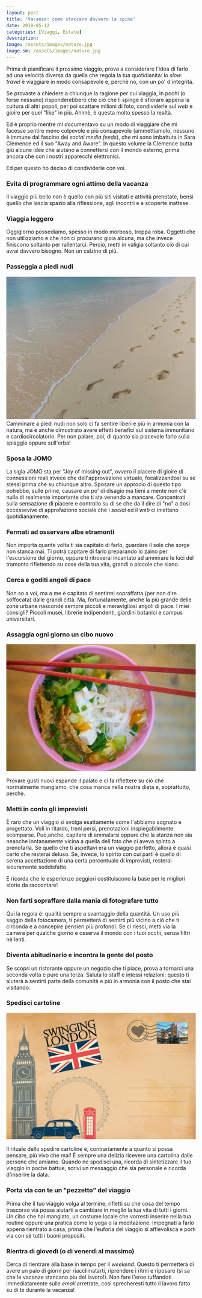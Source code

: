 ```yaml
---
layout: post
title: "Vacanze: come staccare davvero la spina"
date: 2018-05-12
categories: [Viaggi, Estate]
description:
image: /assets/images/nature.jpg
image-sm: /assets/images/nature.jpg
---
```


Prima di pianificare il prossimo viaggio, prova a considerare l'idea di farlo ad una velocità diversa da quella che regola la tua quotidianità: lo _slow travel_ è viaggiare in modo consapevole e, perchè no, con un po' d'integrità.

Se provaste a chiedere a chiunque la ragione per cui viaggia, in pochi (o forse nessuno) risponderebbero che ciò che li spinge è sfiorare appena la cultura di altri popoli, per poi scattare milioni di foto, condividerle sul _web_ e gioire per quel "like" in più. Ahimè, è questa molto spesso la realtà.


Ed è proprio mentre mi documentavo su un modo di viaggiare che mi facesse sentire meno colpevole e più consapevole (ammettiamolo, nessuno è immune dal fascino dei _social media feeds_), che mi sono imbattuta in Sara Clemence ed il suo "Away and Aware". In questo volume la Clemence butta giù alcune idee che aiutano a connettersi con il mondo esterno, prima ancora che con i nostri apparecchi elettronici.

Ed per questo ho deciso di condividerle con voi.  



### Evita di programmare ogni attimo della vacanza  

Il viaggio più bello non è quello con più siti visitati e attività prenotate, bensì quello che lascia spazio alla riflessione, agli incontri e a scoperte inattese.


### Viaggia leggero

Oggigiorno possediamo, spesso in modo morboso, troppa roba. Oggetti che non utilizziamo e che non ci procurano gioia alcuna, ma che invece finiscono soltanto per rallentarci. Perciò, metti in valigia soltanto ciò di cui avrai davvero bisogno. Non un calzino di più.


### Passeggia a piedi nudi

![](/assets/images/foot.jpg)
Camminare a piedi nudi non solo ci fa sentire liberi e più in armonia con la natura, ma è anche dimostrato avere effetti benefici sul sistema immunitario e cardiocircolatorio. Per non palare, poi, di quanto sia piacevole farlo sulla spiaggia oppure sull'erba!



### Sposa la JOMO

La sigla JOMO sta per "Joy of missing out", ovvero il piacere di gioire di connessioni reali invece che dell'approvazione virtuale, focalizzandosi su se stessi prima che su chiunque altro. Sposare un approcio di questo tipo potrebbe, sulle prime, causare un po' di disagio ma tieni a mente non c'è nulla di realmente importante che ti sta venendo a mancare. Concentrati sulla sensazione di piacere e controllo su di se che da il dire  di "no" a dosi eccessevive di approfazione sociale che i _social_ ed il _web_ ci iniettano quotidianamente.


### Fermati ad osservare albe etramonti

Non importa quante volta ti sia capitato di farlo, guardare il sole che sorge non stanca mai. Ti potrà capitare di farlo preparando lo zaino per l'escursione del giorno, oppure ti ritroverai incantato ad ammirare le luci del tramonto riflettendo su cose della tua vita, grandi o piccole che siano.

### Cerca e goditi angoli di pace

Non so a voi, ma a me è capitato di sentirmi sopraffatta (per non dire soffocata) dalle grandi città. Ma, fortunatamente, anche la più grande delle zone urbane nasconde sempre piccoli e meravigliosi angoli di pace. I miei consigli? Piccoli musei, librerie indipendenti, giardini botanici e campus universitari.

### Assaggia ogni giorno un cibo nuovo

![](/assets/images/ramen.jpg)

Provare gusti nuovi espande il palato e ci fa riflettere su ciò che normalmente mangiamo, che cosa manca nella nostra dieta e, soprattutto, perchè.

### Metti in conto gli imprevisti

È raro che un viaggio si svolga esattamente come l'abbiamo sognato e progettato. Voli in ritardo, treni persi, prenotazioni inspiegabilmente scomparse. Può,anche, capitare di ammalarsi oppure che la stanza non sia neanche lontanamente vicina a quella dell foto che ci aveva spinto a prenotarla. Se quello che ti aspettavi era un viaggio perfetto, allora è quasi certo che resterai deluso. Se, invece, lo spirito con cui parti è quello di serena accettazione di una certa percentuale di imprevisti, resterai sicuramente soddisfatto.

E ricorda che le esperienze peggiori costituiscono la base per le migliori storie da raccontare!

### Non farti sopraffare dalla mania di fotografare tutto

Qui la regola è: qualità sempre a svantaggio della quantità.
Un uso più saggio della fotocamera, ti permetterà di sentirti più vicino a ciò che ti circonda e a concepire pensieri più profondi. Se ci riesci, metti via la camera per qualche giorno e osserva il mondo con i tuoi occhi, senza filtri nè lenti.


### Diventa abitudinario e incontra la gente del posto

Se scopri un ristorante oppure un negozio che ti piace, prova a tornarci una seconda volta e pure una terza. Saluta lo staff e intessi relazioni: questo ti aiuterà a sentirti parte della comunità e più in armonia con il posto che stai visitando.

### Spedisci cartoline

![](/assets/images/postcard.jpg)

Il rituale dello spedire cartoline è, contrariamente a quanto si possa pensare, più vivo che mai! È sempre una delizia ricevere una cartolina dalle persone che amiamo. Quando ne spedisci una, ricorda di sintetizzare il tuo viaggio in poche battue, scrivi un messaggio che sia personale e ricorda d'inserire la data.

### Porta via con te un "pezzetto" del viaggio

Prima che il tuo viaggio volga al termine, rifletti su che cosa del tempo trascorso via possa aiutarti a cambiare in meglio la tua vita di tutti i giorni. Un cibo che hai mangiato, un costume locale che vorresti inserire nella tua routine oppure una pratica come lo yoga o la meditazione. Impegnati a farlo appena rientrato a casa, prima che l'euforia del viaggio si affievolisca e porti via con sè tutti i buoni propositi.

### Rientra di giovedì (o di venerdì al massimo)

Cerca di rientrare alla base in tempo per il _weekend_. Questo ti permetterà di avere un paio di giorni per riacclimatarti, riprendere i ritmi e riposare (si sa che le vacanze stancano piu del lavoro!). Non fare l'eroe tuffandoti immediatamente sulle _email_ arretrate, così sprecheresti tutto il lavoro fatto su di te durante la vacanza!
